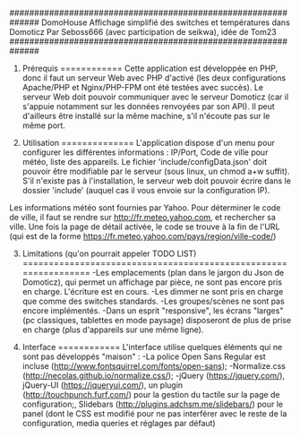 ##############################################################
DomoHouse
Affichage simplifié des switches et températures dans Domoticz
Par Seboss666 (avec participation de seikwa), idée de Tom23
##############################################################

1. Prérequis
============
Cette application est développée en PHP, donc il faut un serveur Web avec PHP d'activé (les deux configurations Apache/PHP et Nginx/PHP-FPM ont été testées avec succès). Le serveur Web doit pouvoir communiquer avec le serveur Domoticz (car il s'appuie notamment sur les données renvoyées par son API). Il peut d'ailleurs être installé sur la même machine, s'il n'écoute pas sur le même port.


2. Utilisation
==============
L'application dispose d'un menu pour configurer les différentes informations : IP/Port, Code de ville pour météo, liste des appareils. Le fichier 'include/configData.json' doit pouvoir être modifiable par le serveur (sous linux, un chmod a+w suffit). S'il n'existe pas à l'installation, le serveur web doit pouvoir écrire dans le dossier 'include' (auquel cas il vous envoie sur la configuration IP).

Les informations météo sont fournies par Yahoo. Pour déterminer le code de ville, il faut se rendre sur http://fr.meteo.yahoo.com, et rechercher sa ville. Une fois la page de détail activée, le code se trouve à la fin de l'URL (qui est de la forme https://fr.meteo.yahoo.com/pays/region/ville-code/)


3. Limitations (qu'on pourrait appeler TODO LIST)
================================================================
-Les emplacements (plan dans le jargon du Json de Domoticz), qui permet un affichage par pièce, ne sont pas encore pris en charge. L'écriture est en cours.
-Les dimmer ne sont pris en charge que comme des switches standards.
-Les groupes/scènes ne sont pas encore implémentés.
-Dans un esprit "responsive", les écrans "larges" (pc classiques, tablettes en mode paysage) disposeront de plus de prise en charge (plus d'appareils sur une même ligne).



4. Interface
============
L'interface utilise quelques éléments qui ne sont pas développés "maison" :
-La police Open Sans Regular est incluse (http://www.fontsquirrel.com/fonts/open-sans);
-Normalize.css (http://necolas.github.io/normalize.css/);
-jQuery (https://jquery.com/), jQuery-UI (https://jqueryui.com/), un plugin (http://touchpunch.furf.com/) pour la gestion du tactile sur la page de configuration;, Slidebars (http://plugins.adchsm.me/slidebars/) pour le panel (dont le CSS est modifié pour ne pas interférer avec le reste de la configuration, media queries et réglages par défaut)